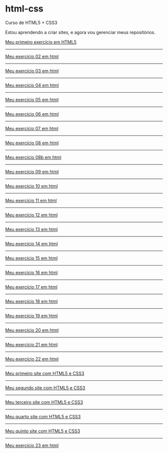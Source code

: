 # html-css
 Curso de HTML5 + CSS3

Estou aprendendo a criar sites, e agora vou gerenciar meus repositórios.

<a href="https://augustomedeiros13.github.io/html-css/exercícios/ex001/" target="_blank" rel="external">Meu primeiro exercício em HTML5</a>
<hr>
<a href="https://augustomedeiros13.github.io/html-css/exercícios/ex002/" target="_blank" rel="external">Meu exercício 02 em html</a>
<hr>
<a href="https://augustomedeiros13.github.io/html-css/exercícios/ex003/" target="_blank" rel="external">Meu exercício 03 em html</a>
<hr>
<a href="https://augustomedeiros13.github.io/html-css/exercícios/ex004/" target="_blank" rel="external">Meu exercício 04 em html</a>
<hr>
<a href="https://augustomedeiros13.github.io/html-css/exercícios/ex005/" target="_blank" rel="external">Meu exercício 05 em html</a>
<hr>
<a href="https://augustomedeiros13.github.io/html-css/exercícios/ex006/" target="_blank" rel="external">Meu exercício 06 em html</a>
<hr>
<a href="https://augustomedeiros13.github.io/html-css/exercícios/ex007/html4.html" target="_blank" rel="external">Meu exercício 07 em html</a>
<hr>
<a href="https://augustomedeiros13.github.io/html-css/exercícios/ex008/" target="_blank" rel="external">Meu exercício 08 em html</a>
<hr>
<a href="https://augustomedeiros13.github.io/html-css/exercícios/ex008b/" target="_blank" rel="external">Meu exercício 08b em html</a>
<hr>
<a href="https://augustomedeiros13.github.io/html-css/exercícios/ex009/" target="_blank" rel="external">Meu exercício 09 em html</a>
<hr>
<a href="https://augustomedeiros13.github.io/html-css/exercícios/ex010/" target="_blank" rel="external">Meu exercício 10 em html</a>
<hr>
<a href="https://augustomedeiros13.github.io/html-css/exerc%C3%ADcios/ex011/ex011.html" target="_blank" rel="external">Meu exercício 11 em html</a>
<hr>
<a href="https://augustomedeiros13.github.io/html-css/exerc%C3%ADcios/ex012/ex012.html" target="_blank" rel="external">Meu exercício 12 em html</a>
<hr>
<a href="https://augustomedeiros13.github.io/html-css/exerc%C3%ADcios/ex013/ex013.html" target="_blank" rel="external">Meu exercício 13 em html</a>
<hr>
<a href="https://augustomedeiros13.github.io/html-css/exerc%C3%ADcios/ex014/ex014.html" target="_blank" rel="external">Meu exercício 14 em html</a>
<hr>
<a href="https://augustomedeiros13.github.io/html-css/exerc%C3%ADcios/ex015/ex015.html" target="_blank" rel="external">Meu exercício 15 em html</a>
<hr>
<a href="https://augustomedeiros13.github.io/html-css/exerc%C3%ADcios/ex016/ex016.html" target="_blank" rel="external">Meu exercício 16 em html</a>
<hr>
<a href="https://augustomedeiros13.github.io/html-css/exerc%C3%ADcios/ex017/ex017.html" target="_blank" rel="external">Meu exercício 17 em html</a>
<hr>
<a href="https://augustomedeiros13.github.io/html-css/exercícios/ex018/fontes01.html" target="_blank" rel="external">Meu exercício 18 em html</a>
<hr>
<a href="https://augustomedeiros13.github.io/html-css/exerc%C3%ADcios/ex019/seletor01.html" target="_blank" rel="external">Meu exercício 19 em html</a>
<hr>
<a href="https://augustomedeiros13.github.io/html-css/exerc%C3%ADcios/ex020/ex020.html" target="_blank" rel="external">Meu exercício 20 em html</a>
<hr>
<a href="https://augustomedeiros13.github.io/html-css/exerc%C3%ADcios/ex021/caixa02.html" target="_blank" rel="external">Meu exercício 21 em html</a>
<hr>
<a href="https://augustomedeiros13.github.io/html-css/exerc%C3%ADcios/ex022/fundo001.html" target="_blank" rel="external">Meu exercício 22 em html</a>
<hr>
<a href="https://augustomedeiros13.github.io/html-css/desafios/desafio01/desafio01.html" target="_blank" rel="external">Meu primeiro site com HTML5 e CSS3</a>
<hr>
<a href="https://augustomedeiros13.github.io/html-css/desafios/desafio02/desafio02.html" target="_blank" rel="external">Meu segundo site com HTML5 e CSS3</a>
<hr>
<a href="https://augustomedeiros13.github.io/html-css/desafios/desafio03/desafio03.html" target="_blank" rel="external">Meu terceiro site com HTML5 e CSS3</a>
<hr>
<a href="https://augustomedeiros13.github.io/html-css/desafios/desafio04/android.html" target="_blank" rel="external">Meu quarto site com HTML5 e CSS3</a>
<hr>
<a href="https://augustomedeiros13.github.io/html-css/desafios/desafio05/cordel-moderno.html" target="_blank" rel="external">Meu quinto site com HTML5 e CSS3</a>
<hr>
<a href="https://augustomedeiros13.github.io/html-css/exercícios/ex023/tabela001.html" target="_blank" rel="external">Meu exercício 23 em html</a>